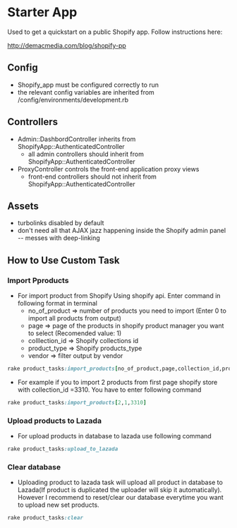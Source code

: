 
# Starter App

Used to get a quickstart on a public Shopify app. Follow instructions here: 

http://demacmedia.com/blog/shopify-pp

## Config

- Shopify_app must be configured correctly to run
- the relevant config variables are inherited from /config/environments/development.rb

## Controllers

- Admin::DashbordController inherits from ShopifyApp::AuthenticatedController
	- all admin controllers should inherit from ShopifyApp::AuthenticatedController
- ProxyController controls the front-end application proxy views
	- front-end controllers should not inherit from ShopifyApp::AuthenticatedController

## Assets

- turbolinks disabled by default
- don't need all that AJAX jazz happening inside the Shopify admin panel -- messes with deep-linking


## How to Use Custom Task

### Import Pproducts

 - For import product from Shopify Using shopify api. Enter command in following format in terminal
 	- no_of_product =>  number of products you need to import (Enter 0 to import all products from output)
 	- page => page of the products in shopify product manager you want to select (Recomended value: 1) 
 	- colllection_id => Shopify collections id
 	- product_type => Shopify products_type 
 	- vendor => filter output by vendor

```ruby
rake product_tasks:import_products[no_of_product,page,collection_id,product_type,vendor]
```

 - For example if you to import 2 products from first page shopify store with  collection_id =3310. You have to enter following command

```ruby
rake product_tasks:import_products[2,1,3310]
```

### Upload products to Lazada

 - For upload products in database to lazada use following command

 ```ruby
rake product_tasks:upload_to_lazada
```

### Clear database

 - Uploading product to lazada task will upload all product in database to Lazada(If product is duplicated the uploader will skip it automatically). However I recommend to reset/clear our database everytime you want to upload new set products.

 ```ruby
rake product_tasks:clear 
```
